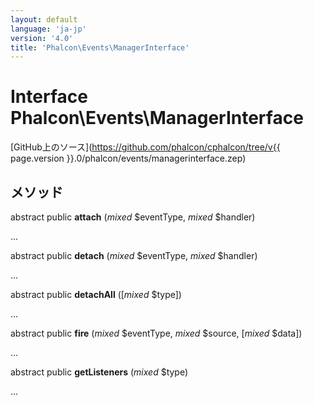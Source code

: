 ```yaml
---
layout: default
language: 'ja-jp'
version: '4.0'
title: 'Phalcon\Events\ManagerInterface'
---
```


# Interface **Phalcon\Events\ManagerInterface**

[GitHub上のソース](https://github.com/phalcon/cphalcon/tree/v{{ page.version }}.0/phalcon/events/managerinterface.zep)

## メソッド

abstract public **attach** (*mixed* $eventType, *mixed* $handler)

...

abstract public **detach** (*mixed* $eventType, *mixed* $handler)

...

abstract public **detachAll** ([*mixed* $type])

...

abstract public **fire** (*mixed* $eventType, *mixed* $source, [*mixed* $data])

...

abstract public **getListeners** (*mixed* $type)

...